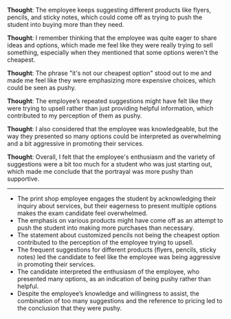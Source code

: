 **Thought**: The employee keeps suggesting different products like flyers, pencils, and sticky notes, which could come off as trying to push the student into buying more than they need. 

**Thought**: I remember thinking that the employee was quite eager to share ideas and options, which made me feel like they were really trying to sell something, especially when they mentioned that some options weren't the cheapest.

**Thought**: The phrase "it's not our cheapest option" stood out to me and made me feel like they were emphasizing more expensive choices, which could be seen as pushy. 

**Thought**: The employee’s repeated suggestions might have felt like they were trying to upsell rather than just providing helpful information, which contributed to my perception of them as pushy.

**Thought**: I also considered that the employee was knowledgeable, but the way they presented so many options could be interpreted as overwhelming and a bit aggressive in promoting their services.

**Thought**: Overall, I felt that the employee's enthusiasm and the variety of suggestions were a bit too much for a student who was just starting out, which made me conclude that the portrayal was more pushy than supportive.

---

- The print shop employee engages the student by acknowledging their inquiry about services, but their eagerness to present multiple options makes the exam candidate feel overwhelmed.
- The emphasis on various products might have come off as an attempt to push the student into making more purchases than necessary.
- The statement about customized pencils not being the cheapest option contributed to the perception of the employee trying to upsell.
- The frequent suggestions for different products (flyers, pencils, sticky notes) led the candidate to feel like the employee was being aggressive in promoting their services.
- The candidate interpreted the enthusiasm of the employee, who presented many options, as an indication of being pushy rather than helpful.
- Despite the employee’s knowledge and willingness to assist, the combination of too many suggestions and the reference to pricing led to the conclusion that they were pushy.